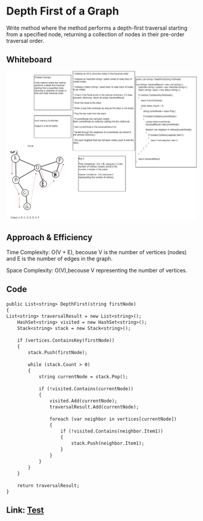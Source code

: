 # Depth First of a Graph
Write method where the method performs a depth-first traversal starting from a specified node, returning a collection of nodes in their pre-order traversal order.

## Whiteboard
![GraphDepthFirst](Asserts/cc38.png)

## Approach & Efficiency

Time Complexity: O(V + E), becouse V is the number of vertices (nodes) and E is the number of edges in the graph. 

Space Complexity: O(V),becouse V representing the number of vertices.  

## Code

```
public List<string> DepthFirst(string firstNode)
{
List<string> traversalResult = new List<string>();
    HashSet<string> visited = new HashSet<string>();
    Stack<string> stack = new Stack<string>();

    if (vertices.ContainsKey(firstNode))
    {
        stack.Push(firstNode);

        while (stack.Count > 0)
        {
            string currentNode = stack.Pop();

            if (!visited.Contains(currentNode))
            {
                visited.Add(currentNode);
                traversalResult.Add(currentNode);

                foreach (var neighbor in vertices[currentNode])
                {
                    if (!visited.Contains(neighbor.Item1))
                    {
                        stack.Push(neighbor.Item1);
                    }
                }
            }
        }
    }

    return traversalResult;
}
```


## Link: [Test](../GraphTests/UnitTest1.cs)
